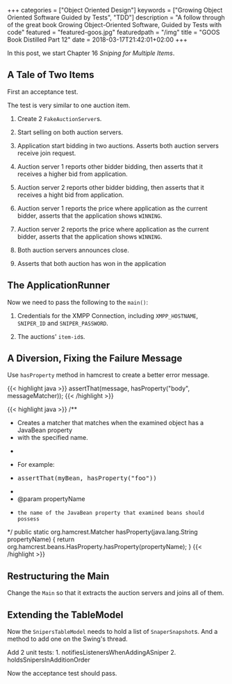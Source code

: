 +++
categories = ["Object Oriented Design"]
keywords = ["Growing Object Oriented Software Guided by Tests", "TDD"]
description = "A follow through of the great book Growing Object-Oriented Software, Guided by Tests with code"
featured = "featured-goos.jpg"
featuredpath = "/img"
title = "GOOS Book Distilled Part 12"
date = 2018-03-17T21:42:01+02:00
+++

In this post, we start Chapter 16 *Sniping for Multiple Items*.

## A Tale of Two Items

First an acceptance test.

The test is very similar to one auction item.

1. Create 2 `FakeAuctionServer`s.

2. Start selling on both auction servers.

3. Application start bidding in two auctions. Asserts both auction servers receive join request.

4. Auction server 1 reports other bidder bidding, then asserts that it receives a higher bid from application.

5. Auction server 2 reports other bidder bidding, then asserts that it receives a hight bid from application.

6. Auction server 1 reports the price where application as the current bidder, asserts that the application shows `WINNING`.

7. Auction server 2 reports the price where application as the current bidder, asserts that the application shows `WINNING`.

8. Both auction servers announces close.

9. Asserts that both auction has won in the application

## The ApplicationRunner

Now we need to pass the following to the `main()`:

1. Credentials for the XMPP Connection, including `XMPP_HOSTNAME`, `SNIPER_ID` and `SNIPER_PASSWORD`.

2. The auctions' `item-id`s.

## A Diversion, Fixing the Failure Message

Use `hasProperty` method in hamcrest to create a better error message.

{{< highlight java >}}
assertThat(message, hasProperty("body", messageMatcher));
{{< /highlight >}}

{{< highlight java >}}
/**
   * Creates a matcher that matches when the examined object has a JavaBean property
   * with the specified name.
   * <p/>
   * For example:
   * <pre>assertThat(myBean, hasProperty("foo"))</pre>
   * 
   * @param propertyName
   *     the name of the JavaBean property that examined beans should possess
   */
   public static <T> org.hamcrest.Matcher<T> hasProperty(java.lang.String propertyName) {
    return org.hamcrest.beans.HasProperty.<T>hasProperty(propertyName);
  }
{{< /highlight >}}

## Restructuring the Main

Change the `Main` so that it extracts the auction servers and joins all of them.

## Extending the TableModel

Now the `SnipersTableModel` needs to hold a list of `SnaperSnapshot`s. And a method to add one on the Swing's thread.

Add 2 unit tests: 1. notifiesListenersWhenAddingASniper 2. holdsSnipersInAdditionOrder

Now the acceptance test should pass.

